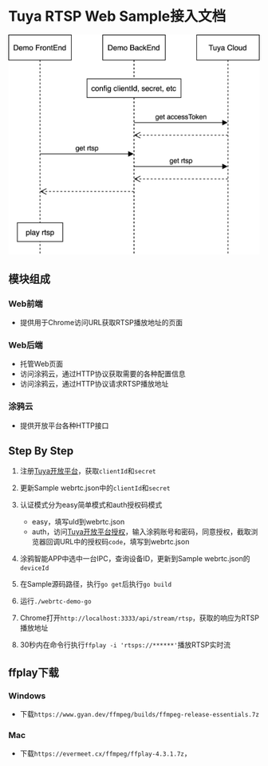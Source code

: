 # Tuya RTSP Web Sample接入文档

![Tuya RTSP Web Sample业务流程图](./openapi_rtsp.png)

## 模块组成
### Web前端
* 提供用于Chrome访问URL获取RTSP播放地址的页面

### Web后端
* 托管Web页面
* 访问涂鸦云，通过HTTP协议获取需要的各种配置信息
* 访问涂鸦云，通过HTTP协议请求RTSP播放地址

### 涂鸦云
* 提供开放平台各种HTTP接口

## Step By Step
1. 注册[Tuya开放平台](https://docs.tuya.com/zh/iot/open-api/quick-start/quick-start1)，获取`clientId`和`secret`

2. 更新Sample webrtc.json中的`clientId`和`secret`

3. 认证模式分为easy简单模式和auth授权码模式
    * easy，填写uId到webrtc.json
    * auth，访问[Tuya开放平台授权](https://openapi.tuyacn.com/selectAuth?client_id={clientId}&redirect_uri=https://www.example.com/auth&state=1234)，输入涂鸦账号和密码，同意授权，截取浏览器回调URL中的授权码`code`，填写到webrtc.json

4. 涂鸦智能APP中选中一台IPC，查询设备ID，更新到Sample webrtc.json的`deviceId`

5. 在Sample源码路径，执行`go get`后执行`go build`

6. 运行`./webrtc-demo-go`

7. Chrome打开`http://localhost:3333/api/stream/rtsp`，获取的响应为RTSP播放地址

8. 30秒内在命令行执行`ffplay -i 'rtsps://******'`播放RTSP实时流

## ffplay下载
### Windows
* 下载`https://www.gyan.dev/ffmpeg/builds/ffmpeg-release-essentials.7z`

### Mac
* 下载`https://evermeet.cx/ffmpeg/ffplay-4.3.1.7z`，